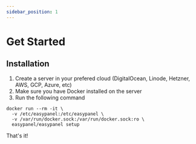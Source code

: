 ```yaml
---
sidebar_position: 1
---
```


# Get Started

## Installation

1. Create a server in your prefered cloud (DigitalOcean, Linode, Hetzner, AWS, GCP, Azure, etc)
2. Make sure you have Docker installed on the server
3. Run the following command

```shell
docker run --rm -it \
  -v /etc/easypanel:/etc/easypanel \
  -v /var/run/docker.sock:/var/run/docker.sock:ro \
  easypanel/easypanel setup
```

That's it!
